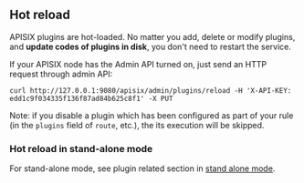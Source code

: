 <!--
#
# Licensed to the Apache Software Foundation (ASF) under one or more
# contributor license agreements.  See the NOTICE file distributed with
# this work for additional information regarding copyright ownership.
# The ASF licenses this file to You under the Apache License, Version 2.0
# (the "License"); you may not use this file except in compliance with
# the License.  You may obtain a copy of the License at
#
#     http://www.apache.org/licenses/LICENSE-2.0
#
# Unless required by applicable law or agreed to in writing, software
# distributed under the License is distributed on an "AS IS" BASIS,
# WITHOUT WARRANTIES OR CONDITIONS OF ANY KIND, either express or implied.
# See the License for the specific language governing permissions and
# limitations under the License.
#
-->

## Hot reload

APISIX plugins are hot-loaded. No matter you add, delete or modify plugins, and **update codes of plugins in disk**, you don't need to restart the service.

If your APISIX node has the Admin API turned on, just send an HTTP request through admin API:

```shell
curl http://127.0.0.1:9080/apisix/admin/plugins/reload -H 'X-API-KEY: edd1c9f034335f136f87ad84b625c8f1' -X PUT
```

Note: if you disable a plugin which has been configured as part of your rule (in the `plugins` field of `route`, etc.),
the its execution will be skipped.

### Hot reload in stand-alone mode

For stand-alone mode, see plugin related section in [stand alone mode](stand-alone.md).
